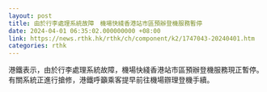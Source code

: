 ```yaml
---
layout: post
title: 由於行李處理系統故障　機場快綫香港站市區預辦登機服務暫停
date: 2024-04-01 06:35:02.000000000 +08:00
link: https://news.rthk.hk/rthk/ch/component/k2/1747043-20240401.htm
categories: rthk
---
```


港鐵表示，由於行李處理系統故障，機場快綫香港站市區預辦登機服務現正暫停。有關系統正進行搶修，港鐵呼籲乘客提早前往機場辧理登機手續。

